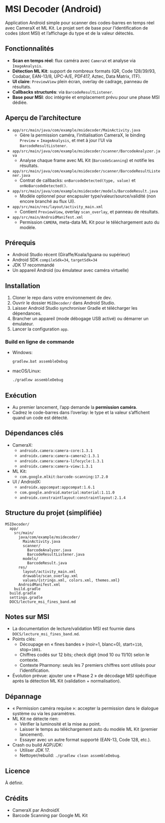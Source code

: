 # MSI Decoder (Android)

Application Android simple pour scanner des codes-barres en temps réel avec CameraX et ML Kit. Le projet sert de base pour l’identification de codes (dont MSI) et l’affichage du type et de la valeur détectés.

## Fonctionnalités
- **Scan en temps réel**: flux caméra avec `CameraX` et analyse via `ImageAnalysis`.
- **Détection ML Kit**: support de nombreux formats (QR, Code 128/39/93, Codabar, EAN-13/8, UPC-A/E, PDF417, Aztec, Data Matrix, ITF).
- **UI claire**: `PreviewView` plein écran, overlay de cadrage, panneau de résultats.
- **Callbacks structurés**: via `BarcodeResultListener`.
- **Base pour MSI**: doc intégrée et emplacement prévu pour une phase MSI dédiée.

## Aperçu de l’architecture
- `app/src/main/java/com/example/msidecoder/MainActivity.java`
  - Gère la permission caméra, l’initialisation CameraX, le binding `Preview` + `ImageAnalysis`, et met à jour l’UI via `BarcodeResultListener`.
- `app/src/main/java/com/example/msidecoder/scanner/BarcodeAnalyzer.java`
  - Analyse chaque frame avec ML Kit (`BarcodeScanning`) et notifie les résultats.
- `app/src/main/java/com/example/msidecoder/scanner/BarcodeResultListener.java`
  - Contrat de callbacks: `onBarcodeDetected(type, value)` et `onNoBarcodeDetected()`.
- `app/src/main/java/com/example/msidecoder/models/BarcodeResult.java`
  - Modèle optionnel pour encapsuler type/valeur/source/validité (non encore branché au flux UI).
- `app/src/main/res/layout/activity_main.xml`
  - Contient `PreviewView`, overlay `scan_overlay`, et panneau de résultats.
- `app/src/main/AndroidManifest.xml`
  - Permission `CAMERA`, meta-data ML Kit pour le téléchargement auto du modèle.

## Prérequis
- Android Studio récent (Giraffe/Koala/Iguana ou supérieur)
- Android SDK `compileSdk=34`, `targetSdk=34`
- JDK 17 recommandé
- Un appareil Android (ou émulateur avec caméra virtuelle)

## Installation
1. Cloner le repo dans votre environnement de dev.
2. Ouvrir le dossier `MSIDecoder/` dans Android Studio.
3. Laisser Android Studio synchroniser Gradle et télécharger les dépendances.
4. Brancher un appareil (mode débogage USB activé) ou démarrer un émulateur.
5. Lancer la configuration `app`.

### Build en ligne de commande
- Windows:
  ```bat
  gradlew.bat assembleDebug
  ```
- macOS/Linux:
  ```bash
  ./gradlew assembleDebug
  ```

## Exécution
- Au premier lancement, l’app demande la **permission caméra**.
- Cadrez le code-barres dans l’overlay: le type et la valeur s’affichent quand un code est détecté.

## Dépendances clés
- CameraX:
  - `androidx.camera:camera-core:1.3.1`
  - `androidx.camera:camera-camera2:1.3.1`
  - `androidx.camera:camera-lifecycle:1.3.1`
  - `androidx.camera:camera-view:1.3.1`
- ML Kit:
  - `com.google.mlkit:barcode-scanning:17.2.0`
- UI / AndroidX:
  - `androidx.appcompat:appcompat:1.6.1`
  - `com.google.android.material:material:1.11.0`
  - `androidx.constraintlayout:constraintlayout:2.1.4`

## Structure du projet (simplifiée)
```
MSIDecoder/
  app/
    src/main/
      java/com/example/msidecoder/
        MainActivity.java
        scanner/
          BarcodeAnalyzer.java
          BarcodeResultListener.java
        models/
          BarcodeResult.java
      res/
        layout/activity_main.xml
        drawable/scan_overlay.xml
        values/{strings.xml, colors.xml, themes.xml}
      AndroidManifest.xml
    build.gradle
  build.gradle
  settings.gradle
  DOCS/lecture_msi_fines_band.md
```

## Notes sur MSI
- La documentation de lecture/validation MSI est fournie dans `DOCS/lecture_msi_fines_band.md`.
- Points clés:
  - Découpage en « fines bandes » (noir=1, blanc=0), start=`110`, stop=`1001`.
  - Chiffres codés sur 12 bits; check digit (mod 10 ou 11/10) selon le contexte.
  - Contexte Pharmony: seuls les 7 premiers chiffres sont utilisés pour l’identification.
- Évolution prévue: ajouter une « Phase 2 » de décodage MSI spécifique après la détection ML Kit (validation + normalisation).

## Dépannage
- « Permission caméra requise »: accepter la permission dans le dialogue système ou via les paramètres.
- ML Kit ne détecte rien:
  - Vérifier la luminosité et la mise au point.
  - Laisser le temps au téléchargement auto du modèle ML Kit (premier lancement).
  - Essayer avec un autre format supporté (EAN-13, Code 128, etc.).
- Crash ou build AGP/JDK:
  - Utiliser JDK 17.
  - Nettoyer/rebuild: `./gradlew clean assembleDebug`.

## Licence
À définir.

## Crédits
- CameraX par AndroidX
- Barcode Scanning par Google ML Kit
